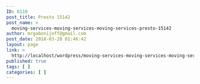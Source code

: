 ```yaml
---
ID: 6110
post_title: Presto 15142
post_name: >
  moving-services-moving-services-moving-services-presto-15142
author: mrgabonijeff@gmail.com
post_date: 2018-03-28 01:46:42
layout: page
link: >
  http://localhost/wordpress/moving-services-moving-services-moving-services-presto-15142/
published: true
tags: [ ]
categories: [ ]
---
```

